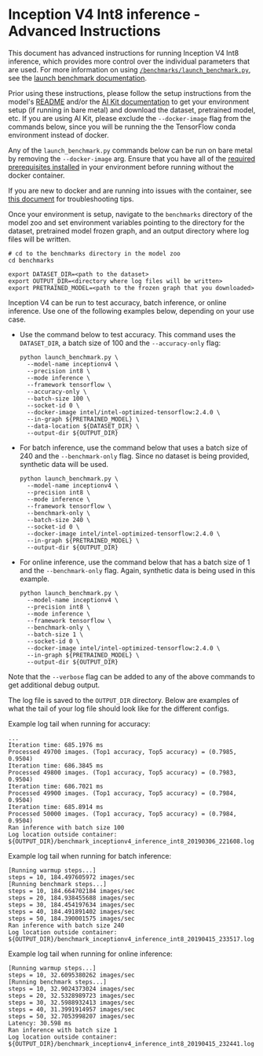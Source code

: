 <!--- 0. Title -->
<!-- This document is auto-generated using markdown fragments and the model-builder -->
<!-- To make changes to this doc, please change the fragments instead of modifying this doc directly -->
# Inception V4 Int8 inference - Advanced Instructions

<!-- 10. Description -->
This document has advanced instructions for running Inception V4 Int8
inference, which provides more control over the individual parameters that
are used. For more information on using [`/benchmarks/launch_benchmark.py`](/benchmarks/launch_benchmark.py),
see the [launch benchmark documentation](/docs/general/tensorflow/LaunchBenchmark.md).

Prior using these instructions, please follow the setup instructions from
the model's [README](README.md) and/or the
[AI Kit documentation](/docs/general/tensorflow/AIKit.md) to get your environment
setup (if running in bare metal) and download the dataset, pretrained model, etc.
If you are using AI Kit, please exclude the `--docker-image` flag from the
commands below, since you will be running the the TensorFlow conda environment
instead of docker.

<!-- 55. Docker arg -->
Any of the `launch_benchmark.py` commands below can be run on bare metal by
removing the `--docker-image` arg. Ensure that you have all of the
[required prerequisites installed](README.md#bare-metal) in your environment
before running without the docker container.

If you are new to docker and are running into issues with the container,
see [this document](/docs/general/docker.md) for troubleshooting tips.

<!-- 50. Launch benchmark instructions -->
Once your environment is setup, navigate to the `benchmarks` directory of
the model zoo and set environment variables pointing to the directory for the
dataset, pretrained model frozen graph, and an output directory where log
files will be written.

```
# cd to the benchmarks directory in the model zoo
cd benchmarks

export DATASET_DIR=<path to the dataset>
export OUTPUT_DIR=<directory where log files will be written>
export PRETRAINED_MODEL=<path to the frozen graph that you downloaded>
```

Inception V4 can be run to test accuracy, batch inference, or online inference.
Use one of the following examples below, depending on your use case.

* Use the command below to test accuracy. This command uses the `DATASET_DIR`,
  a batch size of 100 and the `--accuracy-only` flag:
  ```
  python launch_benchmark.py \
    --model-name inceptionv4 \
    --precision int8 \
    --mode inference \
    --framework tensorflow \
    --accuracy-only \
    --batch-size 100 \
    --socket-id 0 \
    --docker-image intel/intel-optimized-tensorflow:2.4.0 \
    --in-graph ${PRETRAINED_MODEL} \
    --data-location ${DATASET_DIR} \
    --output-dir ${OUTPUT_DIR}
  ```

* For batch inference, use the command below that uses a batch size of 240 and
  the `--benchmark-only` flag. Since no dataset is being provided, synthetic data
  will be used.
  ```
  python launch_benchmark.py \
    --model-name inceptionv4 \
    --precision int8 \
    --mode inference \
    --framework tensorflow \
    --benchmark-only \
    --batch-size 240 \
    --socket-id 0 \
    --docker-image intel/intel-optimized-tensorflow:2.4.0 \
    --in-graph ${PRETRAINED_MODEL} \
    --output-dir ${OUTPUT_DIR}
  ```

* For online inference, use the command below that has a batch size of 1 and the
  `--benchmark-only` flag. Again, synthetic data is being used in this example.
  ```
  python launch_benchmark.py \
    --model-name inceptionv4 \
    --precision int8 \
    --mode inference \
    --framework tensorflow \
    --benchmark-only \
    --batch-size 1 \
    --socket-id 0 \
    --docker-image intel/intel-optimized-tensorflow:2.4.0 \
    --in-graph ${PRETRAINED_MODEL} \
    --output-dir ${OUTPUT_DIR}
  ```

Note that the `--verbose` flag can be added to any of the above commands
to get additional debug output.

The log file is saved to the `OUTPUT_DIR` directory. Below are examples of
what the tail of your log file should look like for the different configs.

Example log tail when running for accuracy:
```
...
Iteration time: 685.1976 ms
Processed 49700 images. (Top1 accuracy, Top5 accuracy) = (0.7985, 0.9504)
Iteration time: 686.3845 ms
Processed 49800 images. (Top1 accuracy, Top5 accuracy) = (0.7983, 0.9504)
Iteration time: 686.7021 ms
Processed 49900 images. (Top1 accuracy, Top5 accuracy) = (0.7984, 0.9504)
Iteration time: 685.8914 ms
Processed 50000 images. (Top1 accuracy, Top5 accuracy) = (0.7984, 0.9504)
Ran inference with batch size 100
Log location outside container: ${OUTPUT_DIR}/benchmark_inceptionv4_inference_int8_20190306_221608.log
```

Example log tail when running for batch inference:
```
[Running warmup steps...]
steps = 10, 184.497605972 images/sec
[Running benchmark steps...]
steps = 10, 184.664702184 images/sec
steps = 20, 184.938455688 images/sec
steps = 30, 184.454197634 images/sec
steps = 40, 184.491891402 images/sec
steps = 50, 184.390001575 images/sec
Ran inference with batch size 240
Log location outside container: ${OUTPUT_DIR}/benchmark_inceptionv4_inference_int8_20190415_233517.log
```

Example log tail when running for online inference:
```
[Running warmup steps...]
steps = 10, 32.6095380262 images/sec
[Running benchmark steps...]
steps = 10, 32.9024373024 images/sec
steps = 20, 32.5328989723 images/sec
steps = 30, 32.5988932413 images/sec
steps = 40, 31.3991914957 images/sec
steps = 50, 32.7053998207 images/sec
Latency: 30.598 ms
Ran inference with batch size 1
Log location outside container: ${OUTPUT_DIR}/benchmark_inceptionv4_inference_int8_20190415_232441.log
```

